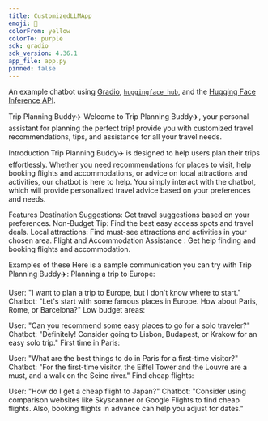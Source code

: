```yaml
---
title: CustomizedLLMApp
emoji: 💬
colorFrom: yellow
colorTo: purple
sdk: gradio
sdk_version: 4.36.1
app_file: app.py
pinned: false
---
```


An example chatbot using [Gradio](https://gradio.app), [`huggingface_hub`](https://huggingface.co/docs/huggingface_hub/v0.22.2/en/index), and the [Hugging Face Inference API](https://huggingface.co/docs/api-inference/index).



Trip Planning Buddy✈️
Welcome to Trip Planning Buddy✈️, your personal assistant for planning the perfect trip! provide you with customized travel recommendations, tips, and assistance for all your travel needs.

Introduction
Trip Planning Buddy✈️ is designed to help users plan their trips effortlessly. Whether you need recommendations for places to visit, help booking flights and accommodations, or advice on local attractions and activities, our chatbot is here to help. You simply interact with the chatbot, which will provide personalized travel advice based on your preferences and needs.

Features
Destination Suggestions: Get travel suggestions based on your preferences.
Non-Budget Tip: Find the best easy access spots and travel deals.
Local attractions: Find must-see attractions and activities in your chosen area.
Flight and Accommodation Assistance : Get help finding and booking flights and accommodation.

Examples of these
Here is a sample communication you can try with Trip Planning Buddy✈️:
Planning a trip to Europe:

User: "I want to plan a trip to Europe, but I don't know where to start."
Chatbot: "Let's start with some famous places in Europe. How about Paris, Rome, or Barcelona?"
Low budget areas:

User: "Can you recommend some easy places to go for a solo traveler?"
Chatbot: "Definitely! Consider going to Lisbon, Budapest, or Krakow for an easy solo trip."
First time in Paris:

User: "What are the best things to do in Paris for a first-time visitor?"
Chatbot: "For the first-time visitor, the Eiffel Tower and the Louvre are a must, and a walk on the Seine river."
Find cheap flights:

User: "How do I get a cheap flight to Japan?"
Chatbot: "Consider using comparison websites like Skyscanner or Google Flights to find cheap flights. Also, booking flights in advance can help you adjust for dates."
